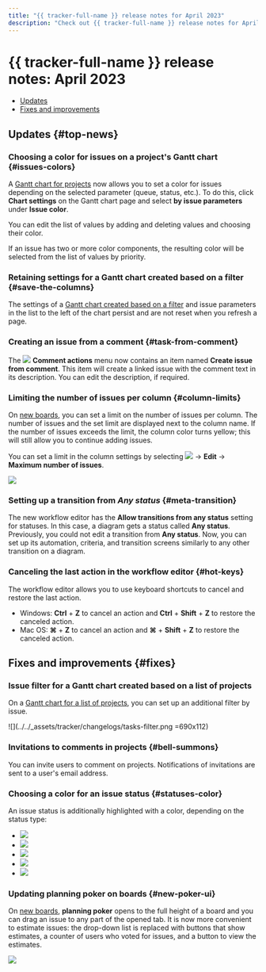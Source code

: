 ```yaml
---
title: "{{ tracker-full-name }} release notes for April 2023"
description: "Check out {{ tracker-full-name }} release notes for April 2023."
---
```


# {{ tracker-full-name }} release notes: April 2023

* [Updates](#top-news)
* [Fixes and improvements](#fixes)

## Updates {#top-news}


### Choosing a color for issues on a project's Gantt chart {#issues-colors}

A [Gantt chart for projects](../gantt/project.md) now allows you to set a color for issues depending on the selected parameter (queue, status, etc.). To do this, click **Chart settings** on the Gantt chart page and select **by issue parameters** under **Issue color**.

You can edit the list of values by adding and deleting values and choosing their color.

If an issue has two or more color components, the resulting color will be selected from the list of values by priority.

### Retaining settings for a Gantt chart created based on a filter {#save-the-columns}

The settings of a [Gantt chart created based on a filter](../gantt/search.md) and issue parameters in the list to the left of the chart persist and are not reset when you refresh a page.

### Creating an issue from a comment {#task-from-comment}

The ![](../../_assets/tracker/svg/actions.svg) **Comment actions** menu now contains an item named **Create issue from comment**. This item will create a linked issue with the comment text in its description. You can edit the description, if required.

### Limiting the number of issues per column {#column-limits}

On [new boards](../manager/agile-new.md), you can set a limit on the number of issues per column. The number of issues and the set limit are displayed next to the column name. If the number of issues exceeds the limit, the column color turns yellow; this will still allow you to continue adding issues.

You can set a limit in the column settings by selecting ![](../../_assets/tracker/svg/actions.svg) → **Edit** → **Maximum number of issues**.

![](../../_assets/tracker/changelogs/column-limits.png)

### Setting up a transition from _Any status_ {#meta-transition}

The new workflow editor has the **Allow transitions from any status** setting for statuses. In this case, a diagram gets a status called **Any status**. Previously, you could not edit a transition from **Any status**. Now, you can set up its automation, criteria, and transition screens similarly to any other transition on a diagram.

### Canceling the last action in the workflow editor {#hot-keys}

The workflow editor allows you to use keyboard shortcuts to cancel and restore the last action.
* Windows: **Ctrl** + **Z** to cancel an action and **Ctrl** + **Shift** + **Z** to restore the canceled action.
* Mac OS: **⌘** + **Z** to cancel an action and **⌘** + **Shift** + **Z** to restore the canceled action.

## Fixes and improvements {#fixes}

### Issue filter for a Gantt chart created based on a list of projects

On a [Gantt chart for a list of projects](../gantt/project.md), you can set up an additional filter by issue.

![](../../_assets/tracker/changelogs/tasks-filter.png =690x112)

### Invitations to comments in projects {#bell-summons}

You can invite users to comment on projects. Notifications of invitations are sent to a user's email address.

### Choosing a color for an issue status {#statuses-color}

An issue status is additionally highlighted with a color, depending on the status type:
* ![](../../_assets/tracker/changelogs/status-1-open.svg)
* ![](../../_assets/tracker/changelogs/status-2-in-progress.svg)
* ![](../../_assets/tracker/changelogs/status-3-needs-info.svg)
* ![](../../_assets/tracker/changelogs/status-4-solved.svg)
* ![](../../_assets/tracker/changelogs/status-5-closed.svg)

### Updating planning poker on boards {#new-poker-ui}

On [new boards](../manager/agile-new.md), **planning poker** opens to the full height of a board and you can drag an issue to any part of the opened tab.
It is now more convenient to estimate issues: the drop-down list is replaced with buttons that show estimates, a counter of users who voted for issues, and a button to view the estimates.

![](../../_assets/tracker/changelogs/poker-estimate-buttons.png)